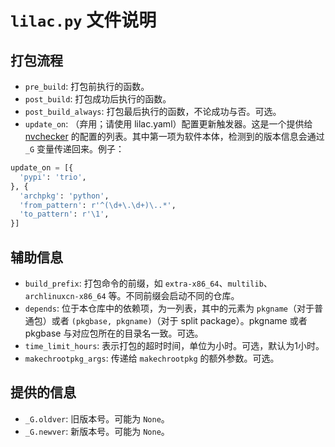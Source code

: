 # `lilac.py` 文件说明

## 打包流程
* `pre_build`: 打包前执行的函数。
* `post_build`: 打包成功后执行的函数。
* `post_build_always`: 打包最后执行的函数，不论成功与否。可选。
* `update_on`: （弃用；请使用 lilac.yaml）配置更新触发器。这是一个提供给 [nvchecker](https://github.com/lilydjwg/nvchecker) 的配置的列表。其中第一项为软件本体，检测到的版本信息会通过 `_G` 变量传递回来。例子：

```python
update_on = [{
  'pypi': 'trio',
}, {
  'archpkg': 'python',
  'from_pattern': r'^(\d+\.\d+)\..*',
  'to_pattern': r'\1',
}]
```

## 辅助信息
* `build_prefix`: 打包命令的前缀，如 `extra-x86_64`、`multilib`、`archlinuxcn-x86_64` 等。不同前缀会启动不同的仓库。
* `depends`: 位于本仓库中的依赖项，为一列表，其中的元素为 `pkgname`（对于普通包）或者 `(pkgbase, pkgname)`（对于 split package）。pkgname 或者 pkgbase 与对应包所在的目录名一致。可选。
* `time_limit_hours`: 表示打包的超时时间，单位为小时。可选，默认为1小时。
* `makechrootpkg_args`: 传递给 `makechrootpkg` 的额外参数。可选。

## 提供的信息
* `_G.oldver`: 旧版本号。可能为 `None`。
* `_G.newver`: 新版本号。可能为 `None`。
